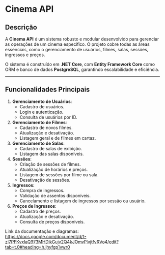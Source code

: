 # Cinema API

## **Descrição**
A **Cinema API** é um sistema robusto e modular desenvolvido para gerenciar as operações de um cinema específico. O projeto cobre todas as áreas essenciais, como o gerenciamento de usuários, filmes, salas, sessões, ingressos e preços.

O sistema é construído em **.NET Core**, com **Entity Framework Core** como ORM e banco de dados **PostgreSQL**, garantindo escalabilidade e eficiência.

---

## **Funcionalidades Principais**
1. **Gerenciamento de Usuários**:
   - Cadastro de usuários.
   - Login e autenticação.
   - Consulta de usuários por ID.
2. **Gerenciamento de Filmes**:
   - Cadastro de novos filmes.
   - Atualização e desativação.
   - Listagem geral e de filmes em cartaz.
3. **Gerenciamento de Salas**:
   - Cadastro de salas de exibição.
   - Listagem das salas disponíveis.
4. **Sessões**:
   - Criação de sessões de filmes.
   - Atualização de horários e preços.
   - Listagem de sessões por filme ou sala.
   - Desativação de sessões.
5. **Ingressos**:
   - Compra de ingressos.
   - Validação de assentos disponíveis.
   - Cancelamento e listagem de ingressos por sessão ou usuário.
6. **Preços de Ingressos**:
   - Cadastro de preços.
   - Atualização e desativação.
   - Consulta de preços disponíveis.

Link da documentação e diagramas:
https://docs.google.com/document/d/1-zI7PFKvxIaQ973MHDikGujv2Q4kJOmvPlvjtfvRVo4/edit?tab=t.0#heading=h.jhyfgp1vwr0

